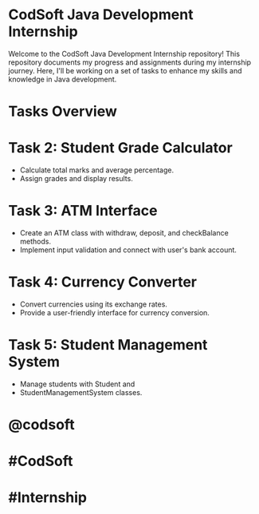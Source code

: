 # CodSoft Java Development Internship
Welcome to the CodSoft Java Development Internship repository! This repository documents my progress and assignments during my internship journey. Here, I'll be working on a set of tasks to enhance my skills and knowledge in Java development.

# Tasks Overview
# Task 2: Student Grade Calculator
- Calculate total marks and average percentage.
- Assign grades and display results.

# Task 3: ATM Interface
- Create an ATM class with withdraw, deposit, and checkBalance methods.
- Implement input validation and connect with user's bank account.

# Task 4: Currency Converter
- Convert currencies using its exchange rates.
- Provide a user-friendly interface for currency conversion.

# Task 5: Student Management System
- Manage students with Student and
- StudentManagementSystem classes.
 # @codsoft
  # #CodSoft
  # #Internship
